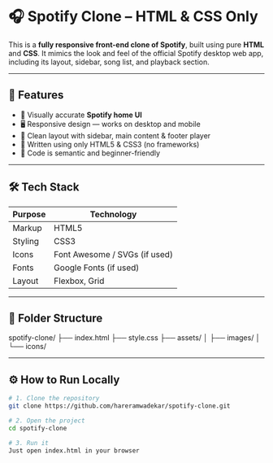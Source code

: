 # 🎧 Spotify Clone – HTML & CSS Only

This is a **fully responsive front-end clone of Spotify**, built using pure **HTML** and **CSS**. It mimics the look and feel of the official Spotify desktop web app, including its layout, sidebar, song list, and playback section.

---


## 🌟 Features

- 🎵 Visually accurate **Spotify home UI**
- 🖥️ Responsive design — works on desktop and mobile
- 🎨 Clean layout with sidebar, main content & footer player
- 📄 Written using only HTML5 & CSS3 (no frameworks)
- 🧼 Code is semantic and beginner-friendly

---

## 🛠️ Tech Stack

| Purpose      | Technology     |
|--------------|----------------|
| Markup       | HTML5          |
| Styling      | CSS3           |
| Icons        | Font Awesome / SVGs (if used)
| Fonts        | Google Fonts (if used)
| Layout       | Flexbox, Grid

---

## 📂 Folder Structure

spotify-clone/
├── index.html
├── style.css
├── assets/
│ ├── images/
│ └── icons/


---

## ⚙️ How to Run Locally

```bash
# 1. Clone the repository
git clone https://github.com/hareramwadekar/spotify-clone.git

# 2. Open the project
cd spotify-clone

# 3. Run it
Just open index.html in your browser
